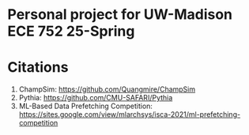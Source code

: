 # Personal project for UW-Madison ECE 752 25-Spring
# Citations
1. ChampSim: https://github.com/Quangmire/ChampSim
2. Pythia: https://github.com/CMU-SAFARI/Pythia
3. ML-Based Data Prefetching Competition: https://sites.google.com/view/mlarchsys/isca-2021/ml-prefetching-competition
